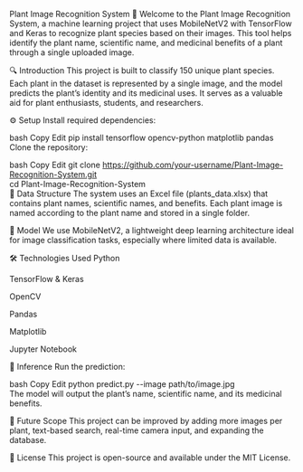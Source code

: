 Plant Image Recognition System 🌿
Welcome to the Plant Image Recognition System, a machine learning project that uses MobileNetV2 with TensorFlow and Keras to recognize plant species based on their images. This tool helps identify the plant name, scientific name, and medicinal benefits of a plant through a single uploaded image.

🔍 Introduction
This project is built to classify 150 unique plant species. Each plant in the dataset is represented by a single image, and the model predicts the plant’s identity and its medicinal uses. It serves as a valuable aid for plant enthusiasts, students, and researchers.

⚙️ Setup
Install required dependencies:

bash
Copy
Edit
pip install tensorflow opencv-python matplotlib pandas  
Clone the repository:

bash
Copy
Edit
git clone https://github.com/your-username/Plant-Image-Recognition-System.git  
cd Plant-Image-Recognition-System  
📁 Data Structure
The system uses an Excel file (plants_data.xlsx) that contains plant names, scientific names, and benefits. Each plant image is named according to the plant name and stored in a single folder.

🧠 Model
We use MobileNetV2, a lightweight deep learning architecture ideal for image classification tasks, especially where limited data is available.

🛠️ Technologies Used
Python

TensorFlow & Keras

OpenCV

Pandas

Matplotlib

Jupyter Notebook

🏁 Inference
Run the prediction:

bash
Copy
Edit
python predict.py --image path/to/image.jpg  
The model will output the plant’s name, scientific name, and its medicinal benefits.

🔄 Future Scope
This project can be improved by adding more images per plant, text-based search, real-time camera input, and expanding the database.

📜 License
This project is open-source and available under the MIT License.
